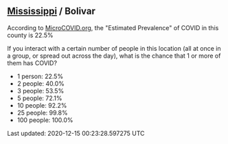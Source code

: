 
## [Mississippi](/united-states/mississippi) / Bolivar

According to [MicroCOVID.org](http://microcovid.org),
the "Estimated Prevalence" of COVID in this county is 22.5%

If you interact with a certain number of people in this location
(all at once in a group, or spread out across the day), what is the chance that
1 or more of them has COVID?

- 1 person: 22.5%
- 2 people: 40.0%
- 3 people: 53.5%
- 5 people: 72.1%
- 10 people: 92.2%
- 25 people: 99.8%
- 100 people: 100.0%

Last updated: 2020-12-15 00:23:28.597275 UTC
